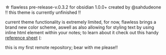 ☆ flawless pre-release-v.0.3.2 for obsidian 1.0.0+ 
  created by @sahdudeone
  !! this theme is currently unfinished !!

  current theme functionality is extremely limited,
  for now, flawless brings a brand new color scheme,
  aswell as also allowing for styling text by using inline html element within your notes; to learn about it check out this handy [reference sheet](https://publish.obsidian.md/sahdudeone/%E2%98%85+flawless/%E2%98%86+flawless+styling+guide) (:
  
this is my first remote repository; bear with me please!!